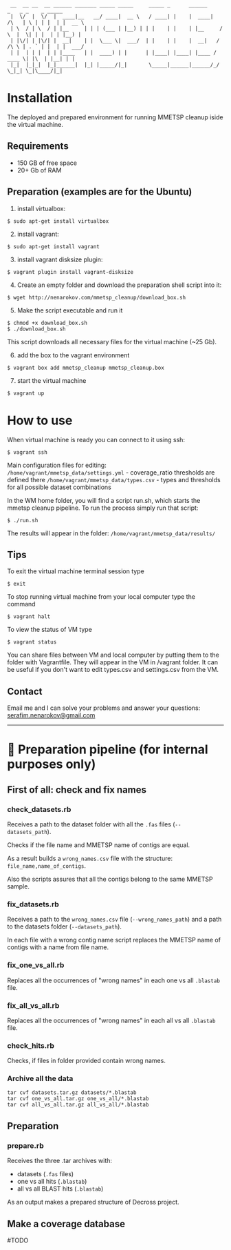 ```
 __  __ __  __ ______ _______ _____ _____     _____ _      ______          _   _ _    _ _____
 |  \/  |  \/  |  ____|__   __/ ____|  __ \   / ____| |    |  ____|   /\   | \ | | |  | |  __ \
 | \  / | \  / | |__     | | | (___ | |__) | | |    | |    | |__     /  \  |  \| | |  | | |__) |
 | |\/| | |\/| |  __|    | |  \___ \|  ___/  | |    | |    |  __|   / /\ \ | . ` | |  | |  ___/
 | |  | | |  | | |____   | |  ____) | |      | |____| |____| |____ / ____ \| |\  | |__| | |
 |_|  |_|_|  |_|______|  |_| |_____/|_|       \_____|______|______/_/    \_|_| \_|\____/|_|
```

# Installation

The deployed and prepared environment for running MMETSP cleanup iside the virtual machine.

## Requirements
- 150 GB of free space
- 20+ Gb of RAM


## Preparation (examples are for the Ubuntu)

1) install virtualbox:
```console
$ sudo apt-get install virtualbox
```

2) install vagrant:
```console
$ sudo apt-get install vagrant
```

3) install vagrant disksize plugin:
```console
$ vagrant plugin install vagrant-disksize
```

4) Create an empty folder and download the preparation shell script into it:
```console
$ wget http://nenarokov.com/mmetsp_cleanup/download_box.sh
```

5) Make the script executable and run it
```console
$ chmod +x download_box.sh
$ ./download_box.sh
```

This script downloads all necessary files for the virtual machine (~25 Gb).

6) add the box to the vagrant environment
```console
$ vagrant box add mmetsp_cleanup mmetsp_cleanup.box
```

7) start the virtual machine
```console
$ vagrant up
```

# How to use
When virtual machine is ready you can connect to it using ssh:
```console
$ vagrant ssh
```

Main configuration files for editing:
`/home/vagrant/mmetsp_data/settings.yml` - coverage_ratio thresholds are defined there
`/home/vagrant/mmetsp_data/types.csv` - types and thresholds for all possible dataset combinations

In the WM home folder, you will find a script run.sh, which starts the mmetsp cleanup pipeline.
To run the process simply run that script:
```console
$ ./run.sh
```

The results will appear in the folder: `/home/vagrant/mmetsp_data/results/`

## Tips
To exit the virtual machine terminal session type
```console
$ exit
```

To stop running virtual machine from your local computer type the command
```console
$ vagrant halt
```

To view the status of VM type
```console
$ vagrant status
```

You can share files between VM and local computer by putting them to the folder with Vagrantfile.
They will appear in the VM in /vagrant folder.
It can be useful if you don't want to edit types.csv and settings.csv from the VM.

## Contact
Email me and I can solve your problems and answer your questions:
serafim.nenarokov@gmail.com

---

# :construction: Preparation pipeline (for internal purposes only)

## First of all: check and fix names

### check_datasets.rb
Receives a path to the dataset folder with all the `.fas` files (`--datasets_path`).

Checks if the file name and MMETSP name of contigs are equal.

As a result builds a `wrong_names.csv` file with the structure: `file_name,name_of_contigs`.

Also the scripts assures that all the contigs belong to the same MMETSP sample.

### fix_datasets.rb
Receives a path to the `wrong_names.csv` file (`--wrong_names_path`) and a path to the datasets folder (`--datasets_path`).

In each file with a wrong contig name script replaces the MMETSP name of contigs with a name from file name.

### fix_one_vs_all.rb
Replaces all the occurrences of "wrong names" in each one vs all `.blastab` file.

### fix_all_vs_all.rb
Replaces all the occurrences of "wrong names" in each all vs all `.blastab` file.

### check_hits.rb
Checks, if files in folder provided contain wrong names.

### Archive all the data
```
tar cvf datasets.tar.gz datasets/*.blastab
tar cvf one_vs_all.tar.gz one_vs_all/*.blastab
tar cvf all_vs_all.tar.gz all_vs_all/*.blastab
```

## Preparation

### prepare.rb

Receives the three .tar archives with:
- datasets (`.fas` files)
- one vs all hits (`.blastab`)
- all vs all BLAST hits (`.blastab`)

As an output makes a prepared structure of Decross project.

## Make a coverage database
#TODO
